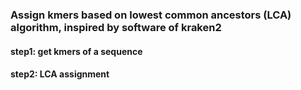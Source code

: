 ### Assign kmers based on lowest common ancestors (LCA) algorithm, inspired by software of kraken2

#### step1: get kmers of a sequence

#### step2: LCA assignment
